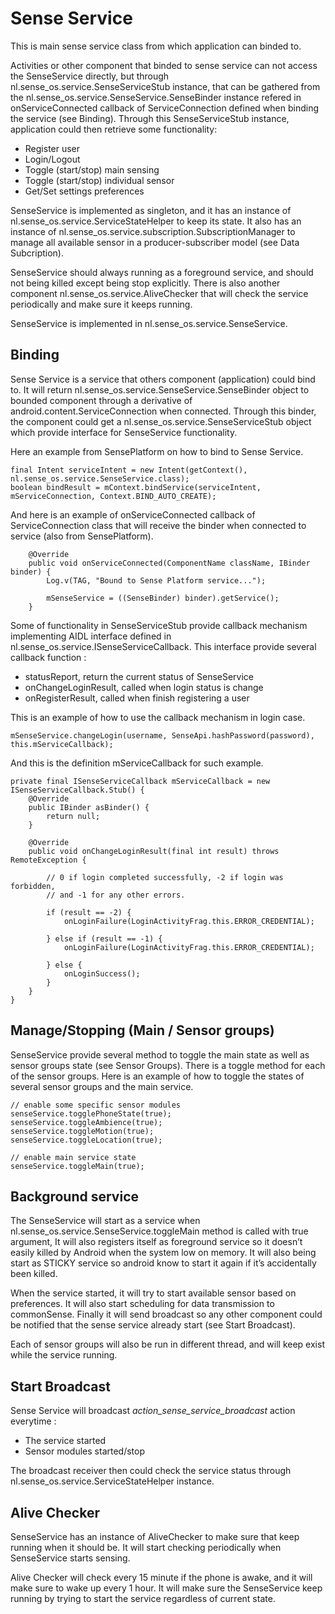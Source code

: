 # Sense Service

This is main sense service class from which application can binded to. 

Activities or other component that binded to sense service can not access the SenseService directly, but through nl.sense_os.service.SenseServiceStub instance, that can be gathered from the nl.sense_os.service.SenseService.SenseBinder instance refered in onServiceConnected callback of ServiceConnection defined when binding the service (see Binding). Through this SenseServiceStub instance, application could then retrieve some functionality:
* Register user
* Login/Logout
* Toggle (start/stop) main sensing
* Toggle (start/stop) individual sensor
* Get/Set settings preferences

SenseService is implemented as singleton, and it has an instance of nl.sense_os.service.ServiceStateHelper to keep its state. It also has an instance of nl.sense_os.service.subscription.SubscriptionManager to manage all available sensor in a producer-subscriber model (see Data Subcription).

SenseService should always running as a foreground service, and should not being killed except being stop explicitly. There is also another component nl.sense_os.service.AliveChecker that will check the service periodically and make sure it keeps running.

SenseService is implemented in nl.sense_os.service.SenseService.

## Binding

Sense Service is a service that others component (application) could bind to. It will return nl.sense_os.service.SenseService.SenseBinder object to bounded component through a derivative of android.content.ServiceConnection when connected. Through this binder, the component could get a nl.sense_os.service.SenseServiceStub object which provide interface for SenseService functionality.

Here an example from SensePlatform on how to bind to Sense Service.

    final Intent serviceIntent = new Intent(getContext(), nl.sense_os.service.SenseService.class);
    boolean bindResult = mContext.bindService(serviceIntent, mServiceConnection, Context.BIND_AUTO_CREATE);

And here is an example of onServiceConnected callback of ServiceConnection class that will receive the binder when connected to service (also from SensePlatform).

        @Override
        public void onServiceConnected(ComponentName className, IBinder binder) {
            Log.v(TAG, "Bound to Sense Platform service...");

            mSenseService = ((SenseBinder) binder).getService();
        }

Some of functionality in SenseServiceStub provide callback mechanism implementing AIDL interface defined in nl.sense_os.service.ISenseServiceCallback. This interface provide several callback function :
* statusReport, return the current status of SenseService
* onChangeLoginResult, called when login status is change
* onRegisterResult, called when finish registering a user

This is an example of how to use the callback mechanism in login case.

	mSenseService.changeLogin(username,	SenseApi.hashPassword(password), this.mServiceCallback);

And this is the definition mServiceCallback for such example.

    private final ISenseServiceCallback mServiceCallback = new ISenseServiceCallback.Stub() {
    	@Override
    	public IBinder asBinder() {
    		return null;
    	}
    
    	@Override
    	public void onChangeLoginResult(final int result) throws RemoteException {
    
    		// 0 if login completed successfully, -2 if login was forbidden,
    		// and -1 for any other errors.
    
    		if (result == -2) {
    			onLoginFailure(LoginActivityFrag.this.ERROR_CREDENTIAL);
    
    		} else if (result == -1) {
    			onLoginFailure(LoginActivityFrag.this.ERROR_CREDENTIAL);
    
    		} else {
    			onLoginSuccess();
    		}
    	}
    }

## Manage/Stopping (Main / Sensor groups)

SenseService provide several method to toggle the main state as well as sensor groups state (see Sensor Groups). There is a toggle method for each of the sensor groups. Here is an example of how to toggle the states of several sensor groups and the main service.

    // enable some specific sensor modules
    senseService.togglePhoneState(true);
    senseService.toggleAmbience(true);
    senseService.toggleMotion(true);
    senseService.toggleLocation(true);
    
    // enable main service state
    senseService.toggleMain(true);


## Background service

The SenseService will start as a service when nl.sense_os.service.SenseService.toggleMain method is called with true argument, It will also registers itself as foreground service so it doesn’t easily killed by Android when the system low on memory. It will also being start as STICKY service so android know to start it again if it’s accidentally been killed.

When the service started, it will try to start available sensor based on preferences. It will also start scheduling for data transmission to commonSense. Finally it will send broadcast so any other component could be notified that the sense service already start (see Start Broadcast).

Each of sensor groups will also be run in different thread, and will keep exist while the service running.

## Start Broadcast

Sense Service will broadcast *action_sense_service_broadcast* action everytime :
* The service started
* Sensor modules started/stop

The broadcast receiver then could check the service status through nl.sense_os.service.ServiceStateHelper instance.

## Alive Checker

SenseService has an instance of AliveChecker to make sure that keep running when it should be. It will start checking periodically when SenseService starts sensing.

Alive Checker will check every 15 minute if the phone is awake, and it will make sure to wake up every 1 hour. It will make sure the SenseService keep running by trying to start the service regardless of current state.
